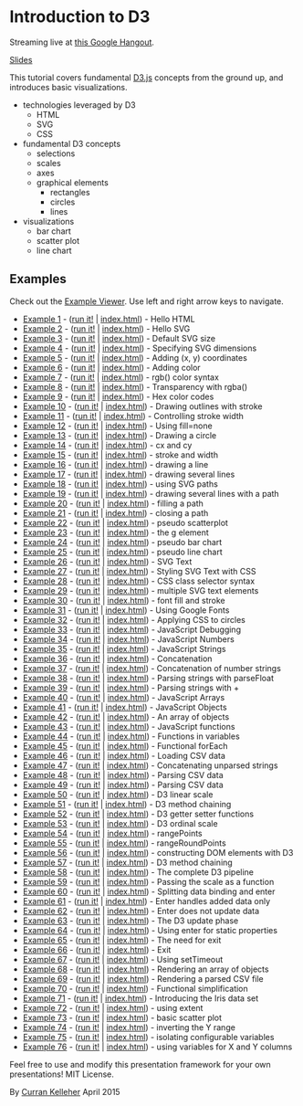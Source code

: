 # Introduction to D3

Streaming live at [this Google Hangout](https://plus.google.com/hangouts/_/g2adpgfm4tkrdvwq3qgcbanmfaa).

[Slides](https://docs.google.com/presentation/d/1QI8ztO-2baoW8SToaPTlSu24w8dvqvrEMD-xVpI3LmE/pub?start=false&loop=false&delayms=3000)

This tutorial covers fundamental [D3.js](http://d3js.org/) concepts from the ground up, and introduces basic visualizations.

 * technologies leveraged by D3
   * HTML
   * SVG
   * CSS
 * fundamental D3 concepts
   * selections
   * scales
   * axes
   * graphical elements
     * rectangles
     * circles
     * lines
 * visualizations
   * bar chart
   * scatter plot
   * line chart

## Examples

Check out the [Example Viewer](http://curran.github.io/screencasts/introToD3/examples/viewer/#/). Use left and right arrow keys to navigate.

 * [Example 1](https://github.com/curran/screencasts/tree/gh-pages/introToD3/examples/code/snapshot01) - ([run it!](http://curran.github.io/screencasts/introToD3/examples/code/snapshot01) | [index.html](https://github.com/curran/screencasts/tree/gh-pages/introToD3/examples/code/snapshot01/index.html)) - Hello HTML
 * [Example 2](https://github.com/curran/screencasts/tree/gh-pages/introToD3/examples/code/snapshot02) - ([run it!](http://curran.github.io/screencasts/introToD3/examples/code/snapshot02) | [index.html](https://github.com/curran/screencasts/tree/gh-pages/introToD3/examples/code/snapshot02/index.html)) - Hello SVG
 * [Example 3](https://github.com/curran/screencasts/tree/gh-pages/introToD3/examples/code/snapshot03) - ([run it!](http://curran.github.io/screencasts/introToD3/examples/code/snapshot03) | [index.html](https://github.com/curran/screencasts/tree/gh-pages/introToD3/examples/code/snapshot03/index.html)) - Default SVG size
 * [Example 4](https://github.com/curran/screencasts/tree/gh-pages/introToD3/examples/code/snapshot04) - ([run it!](http://curran.github.io/screencasts/introToD3/examples/code/snapshot04) | [index.html](https://github.com/curran/screencasts/tree/gh-pages/introToD3/examples/code/snapshot04/index.html)) - Specifying SVG dimensions
 * [Example 5](https://github.com/curran/screencasts/tree/gh-pages/introToD3/examples/code/snapshot05) - ([run it!](http://curran.github.io/screencasts/introToD3/examples/code/snapshot05) | [index.html](https://github.com/curran/screencasts/tree/gh-pages/introToD3/examples/code/snapshot05/index.html)) - Adding (x, y) coordinates
 * [Example 6](https://github.com/curran/screencasts/tree/gh-pages/introToD3/examples/code/snapshot06) - ([run it!](http://curran.github.io/screencasts/introToD3/examples/code/snapshot06) | [index.html](https://github.com/curran/screencasts/tree/gh-pages/introToD3/examples/code/snapshot06/index.html)) - Adding color
 * [Example 7](https://github.com/curran/screencasts/tree/gh-pages/introToD3/examples/code/snapshot07) - ([run it!](http://curran.github.io/screencasts/introToD3/examples/code/snapshot07) | [index.html](https://github.com/curran/screencasts/tree/gh-pages/introToD3/examples/code/snapshot07/index.html)) - rgb() color syntax
 * [Example 8](https://github.com/curran/screencasts/tree/gh-pages/introToD3/examples/code/snapshot08) - ([run it!](http://curran.github.io/screencasts/introToD3/examples/code/snapshot08) | [index.html](https://github.com/curran/screencasts/tree/gh-pages/introToD3/examples/code/snapshot08/index.html)) - Transparency with rgba()
 * [Example 9](https://github.com/curran/screencasts/tree/gh-pages/introToD3/examples/code/snapshot09) - ([run it!](http://curran.github.io/screencasts/introToD3/examples/code/snapshot09) | [index.html](https://github.com/curran/screencasts/tree/gh-pages/introToD3/examples/code/snapshot09/index.html)) - Hex color codes
 * [Example 10](https://github.com/curran/screencasts/tree/gh-pages/introToD3/examples/code/snapshot10) - ([run it!](http://curran.github.io/screencasts/introToD3/examples/code/snapshot10) | [index.html](https://github.com/curran/screencasts/tree/gh-pages/introToD3/examples/code/snapshot10/index.html)) - Drawing outlines with stroke
 * [Example 11](https://github.com/curran/screencasts/tree/gh-pages/introToD3/examples/code/snapshot11) - ([run it!](http://curran.github.io/screencasts/introToD3/examples/code/snapshot11) | [index.html](https://github.com/curran/screencasts/tree/gh-pages/introToD3/examples/code/snapshot11/index.html)) - Controlling stroke width
 * [Example 12](https://github.com/curran/screencasts/tree/gh-pages/introToD3/examples/code/snapshot12) - ([run it!](http://curran.github.io/screencasts/introToD3/examples/code/snapshot12) | [index.html](https://github.com/curran/screencasts/tree/gh-pages/introToD3/examples/code/snapshot12/index.html)) - Using fill=none
 * [Example 13](https://github.com/curran/screencasts/tree/gh-pages/introToD3/examples/code/snapshot13) - ([run it!](http://curran.github.io/screencasts/introToD3/examples/code/snapshot13) | [index.html](https://github.com/curran/screencasts/tree/gh-pages/introToD3/examples/code/snapshot13/index.html)) - Drawing a circle
 * [Example 14](https://github.com/curran/screencasts/tree/gh-pages/introToD3/examples/code/snapshot14) - ([run it!](http://curran.github.io/screencasts/introToD3/examples/code/snapshot14) | [index.html](https://github.com/curran/screencasts/tree/gh-pages/introToD3/examples/code/snapshot14/index.html)) - cx and cy
 * [Example 15](https://github.com/curran/screencasts/tree/gh-pages/introToD3/examples/code/snapshot15) - ([run it!](http://curran.github.io/screencasts/introToD3/examples/code/snapshot15) | [index.html](https://github.com/curran/screencasts/tree/gh-pages/introToD3/examples/code/snapshot15/index.html)) - stroke and width
 * [Example 16](https://github.com/curran/screencasts/tree/gh-pages/introToD3/examples/code/snapshot16) - ([run it!](http://curran.github.io/screencasts/introToD3/examples/code/snapshot16) | [index.html](https://github.com/curran/screencasts/tree/gh-pages/introToD3/examples/code/snapshot16/index.html)) - drawing a line
 * [Example 17](https://github.com/curran/screencasts/tree/gh-pages/introToD3/examples/code/snapshot17) - ([run it!](http://curran.github.io/screencasts/introToD3/examples/code/snapshot17) | [index.html](https://github.com/curran/screencasts/tree/gh-pages/introToD3/examples/code/snapshot17/index.html)) - drawing several lines
 * [Example 18](https://github.com/curran/screencasts/tree/gh-pages/introToD3/examples/code/snapshot18) - ([run it!](http://curran.github.io/screencasts/introToD3/examples/code/snapshot18) | [index.html](https://github.com/curran/screencasts/tree/gh-pages/introToD3/examples/code/snapshot18/index.html)) - using SVG paths
 * [Example 19](https://github.com/curran/screencasts/tree/gh-pages/introToD3/examples/code/snapshot19) - ([run it!](http://curran.github.io/screencasts/introToD3/examples/code/snapshot19) | [index.html](https://github.com/curran/screencasts/tree/gh-pages/introToD3/examples/code/snapshot19/index.html)) - drawing several lines with a path
 * [Example 20](https://github.com/curran/screencasts/tree/gh-pages/introToD3/examples/code/snapshot20) - ([run it!](http://curran.github.io/screencasts/introToD3/examples/code/snapshot20) | [index.html](https://github.com/curran/screencasts/tree/gh-pages/introToD3/examples/code/snapshot20/index.html)) - filling a path
 * [Example 21](https://github.com/curran/screencasts/tree/gh-pages/introToD3/examples/code/snapshot21) - ([run it!](http://curran.github.io/screencasts/introToD3/examples/code/snapshot21) | [index.html](https://github.com/curran/screencasts/tree/gh-pages/introToD3/examples/code/snapshot21/index.html)) - closing a path
 * [Example 22](https://github.com/curran/screencasts/tree/gh-pages/introToD3/examples/code/snapshot22) - ([run it!](http://curran.github.io/screencasts/introToD3/examples/code/snapshot22) | [index.html](https://github.com/curran/screencasts/tree/gh-pages/introToD3/examples/code/snapshot22/index.html)) - pseudo scatterplot
 * [Example 23](https://github.com/curran/screencasts/tree/gh-pages/introToD3/examples/code/snapshot23) - ([run it!](http://curran.github.io/screencasts/introToD3/examples/code/snapshot23) | [index.html](https://github.com/curran/screencasts/tree/gh-pages/introToD3/examples/code/snapshot23/index.html)) - the g element
 * [Example 24](https://github.com/curran/screencasts/tree/gh-pages/introToD3/examples/code/snapshot24) - ([run it!](http://curran.github.io/screencasts/introToD3/examples/code/snapshot24) | [index.html](https://github.com/curran/screencasts/tree/gh-pages/introToD3/examples/code/snapshot24/index.html)) - pseudo bar chart
 * [Example 25](https://github.com/curran/screencasts/tree/gh-pages/introToD3/examples/code/snapshot25) - ([run it!](http://curran.github.io/screencasts/introToD3/examples/code/snapshot25) | [index.html](https://github.com/curran/screencasts/tree/gh-pages/introToD3/examples/code/snapshot25/index.html)) - pseudo line chart
 * [Example 26](https://github.com/curran/screencasts/tree/gh-pages/introToD3/examples/code/snapshot26) - ([run it!](http://curran.github.io/screencasts/introToD3/examples/code/snapshot26) | [index.html](https://github.com/curran/screencasts/tree/gh-pages/introToD3/examples/code/snapshot26/index.html)) - SVG Text
 * [Example 27](https://github.com/curran/screencasts/tree/gh-pages/introToD3/examples/code/snapshot27) - ([run it!](http://curran.github.io/screencasts/introToD3/examples/code/snapshot27) | [index.html](https://github.com/curran/screencasts/tree/gh-pages/introToD3/examples/code/snapshot27/index.html)) - Styling SVG Text with CSS
 * [Example 28](https://github.com/curran/screencasts/tree/gh-pages/introToD3/examples/code/snapshot28) - ([run it!](http://curran.github.io/screencasts/introToD3/examples/code/snapshot28) | [index.html](https://github.com/curran/screencasts/tree/gh-pages/introToD3/examples/code/snapshot28/index.html)) - CSS class selector syntax
 * [Example 29](https://github.com/curran/screencasts/tree/gh-pages/introToD3/examples/code/snapshot29) - ([run it!](http://curran.github.io/screencasts/introToD3/examples/code/snapshot29) | [index.html](https://github.com/curran/screencasts/tree/gh-pages/introToD3/examples/code/snapshot29/index.html)) - multiple SVG text elements
 * [Example 30](https://github.com/curran/screencasts/tree/gh-pages/introToD3/examples/code/snapshot30) - ([run it!](http://curran.github.io/screencasts/introToD3/examples/code/snapshot30) | [index.html](https://github.com/curran/screencasts/tree/gh-pages/introToD3/examples/code/snapshot30/index.html)) - font fill and stroke
 * [Example 31](https://github.com/curran/screencasts/tree/gh-pages/introToD3/examples/code/snapshot31) - ([run it!](http://curran.github.io/screencasts/introToD3/examples/code/snapshot31) | [index.html](https://github.com/curran/screencasts/tree/gh-pages/introToD3/examples/code/snapshot31/index.html)) - Using Google Fonts
 * [Example 32](https://github.com/curran/screencasts/tree/gh-pages/introToD3/examples/code/snapshot32) - ([run it!](http://curran.github.io/screencasts/introToD3/examples/code/snapshot32) | [index.html](https://github.com/curran/screencasts/tree/gh-pages/introToD3/examples/code/snapshot32/index.html)) - Applying CSS to circles
 * [Example 33](https://github.com/curran/screencasts/tree/gh-pages/introToD3/examples/code/snapshot33) - ([run it!](http://curran.github.io/screencasts/introToD3/examples/code/snapshot33) | [index.html](https://github.com/curran/screencasts/tree/gh-pages/introToD3/examples/code/snapshot33/index.html)) - JavaScript Debugging
 * [Example 34](https://github.com/curran/screencasts/tree/gh-pages/introToD3/examples/code/snapshot34) - ([run it!](http://curran.github.io/screencasts/introToD3/examples/code/snapshot34) | [index.html](https://github.com/curran/screencasts/tree/gh-pages/introToD3/examples/code/snapshot34/index.html)) - JavaScript Numbers
 * [Example 35](https://github.com/curran/screencasts/tree/gh-pages/introToD3/examples/code/snapshot35) - ([run it!](http://curran.github.io/screencasts/introToD3/examples/code/snapshot35) | [index.html](https://github.com/curran/screencasts/tree/gh-pages/introToD3/examples/code/snapshot35/index.html)) - JavaScript Strings
 * [Example 36](https://github.com/curran/screencasts/tree/gh-pages/introToD3/examples/code/snapshot36) - ([run it!](http://curran.github.io/screencasts/introToD3/examples/code/snapshot36) | [index.html](https://github.com/curran/screencasts/tree/gh-pages/introToD3/examples/code/snapshot36/index.html)) - Concatenation
 * [Example 37](https://github.com/curran/screencasts/tree/gh-pages/introToD3/examples/code/snapshot37) - ([run it!](http://curran.github.io/screencasts/introToD3/examples/code/snapshot37) | [index.html](https://github.com/curran/screencasts/tree/gh-pages/introToD3/examples/code/snapshot37/index.html)) - Concatenation of number strings
 * [Example 38](https://github.com/curran/screencasts/tree/gh-pages/introToD3/examples/code/snapshot38) - ([run it!](http://curran.github.io/screencasts/introToD3/examples/code/snapshot38) | [index.html](https://github.com/curran/screencasts/tree/gh-pages/introToD3/examples/code/snapshot38/index.html)) - Parsing strings with parseFloat
 * [Example 39](https://github.com/curran/screencasts/tree/gh-pages/introToD3/examples/code/snapshot39) - ([run it!](http://curran.github.io/screencasts/introToD3/examples/code/snapshot39) | [index.html](https://github.com/curran/screencasts/tree/gh-pages/introToD3/examples/code/snapshot39/index.html)) - Parsing strings with +
 * [Example 40](https://github.com/curran/screencasts/tree/gh-pages/introToD3/examples/code/snapshot40) - ([run it!](http://curran.github.io/screencasts/introToD3/examples/code/snapshot40) | [index.html](https://github.com/curran/screencasts/tree/gh-pages/introToD3/examples/code/snapshot40/index.html)) - JavaScript Arrays
 * [Example 41](https://github.com/curran/screencasts/tree/gh-pages/introToD3/examples/code/snapshot41) - ([run it!](http://curran.github.io/screencasts/introToD3/examples/code/snapshot41) | [index.html](https://github.com/curran/screencasts/tree/gh-pages/introToD3/examples/code/snapshot41/index.html)) - JavaScript Objects
 * [Example 42](https://github.com/curran/screencasts/tree/gh-pages/introToD3/examples/code/snapshot42) - ([run it!](http://curran.github.io/screencasts/introToD3/examples/code/snapshot42) | [index.html](https://github.com/curran/screencasts/tree/gh-pages/introToD3/examples/code/snapshot42/index.html)) - An array of objects
 * [Example 43](https://github.com/curran/screencasts/tree/gh-pages/introToD3/examples/code/snapshot43) - ([run it!](http://curran.github.io/screencasts/introToD3/examples/code/snapshot43) | [index.html](https://github.com/curran/screencasts/tree/gh-pages/introToD3/examples/code/snapshot43/index.html)) - JavaScript functions
 * [Example 44](https://github.com/curran/screencasts/tree/gh-pages/introToD3/examples/code/snapshot44) - ([run it!](http://curran.github.io/screencasts/introToD3/examples/code/snapshot44) | [index.html](https://github.com/curran/screencasts/tree/gh-pages/introToD3/examples/code/snapshot44/index.html)) - Functions in variables
 * [Example 45](https://github.com/curran/screencasts/tree/gh-pages/introToD3/examples/code/snapshot45) - ([run it!](http://curran.github.io/screencasts/introToD3/examples/code/snapshot45) | [index.html](https://github.com/curran/screencasts/tree/gh-pages/introToD3/examples/code/snapshot45/index.html)) - Functional forEach
 * [Example 46](https://github.com/curran/screencasts/tree/gh-pages/introToD3/examples/code/snapshot46) - ([run it!](http://curran.github.io/screencasts/introToD3/examples/code/snapshot46) | [index.html](https://github.com/curran/screencasts/tree/gh-pages/introToD3/examples/code/snapshot46/index.html)) - Loading CSV data
 * [Example 47](https://github.com/curran/screencasts/tree/gh-pages/introToD3/examples/code/snapshot47) - ([run it!](http://curran.github.io/screencasts/introToD3/examples/code/snapshot47) | [index.html](https://github.com/curran/screencasts/tree/gh-pages/introToD3/examples/code/snapshot47/index.html)) - Concatenating unparsed strings
 * [Example 48](https://github.com/curran/screencasts/tree/gh-pages/introToD3/examples/code/snapshot48) - ([run it!](http://curran.github.io/screencasts/introToD3/examples/code/snapshot48) | [index.html](https://github.com/curran/screencasts/tree/gh-pages/introToD3/examples/code/snapshot48/index.html)) - Parsing CSV data
 * [Example 49](https://github.com/curran/screencasts/tree/gh-pages/introToD3/examples/code/snapshot49) - ([run it!](http://curran.github.io/screencasts/introToD3/examples/code/snapshot49) | [index.html](https://github.com/curran/screencasts/tree/gh-pages/introToD3/examples/code/snapshot49/index.html)) - Parsing CSV data
 * [Example 50](https://github.com/curran/screencasts/tree/gh-pages/introToD3/examples/code/snapshot50) - ([run it!](http://curran.github.io/screencasts/introToD3/examples/code/snapshot50) | [index.html](https://github.com/curran/screencasts/tree/gh-pages/introToD3/examples/code/snapshot50/index.html)) - D3 linear scale
 * [Example 51](https://github.com/curran/screencasts/tree/gh-pages/introToD3/examples/code/snapshot51) - ([run it!](http://curran.github.io/screencasts/introToD3/examples/code/snapshot51) | [index.html](https://github.com/curran/screencasts/tree/gh-pages/introToD3/examples/code/snapshot51/index.html)) - D3 method chaining
 * [Example 52](https://github.com/curran/screencasts/tree/gh-pages/introToD3/examples/code/snapshot52) - ([run it!](http://curran.github.io/screencasts/introToD3/examples/code/snapshot52) | [index.html](https://github.com/curran/screencasts/tree/gh-pages/introToD3/examples/code/snapshot52/index.html)) - D3 getter setter functions
 * [Example 53](https://github.com/curran/screencasts/tree/gh-pages/introToD3/examples/code/snapshot53) - ([run it!](http://curran.github.io/screencasts/introToD3/examples/code/snapshot53) | [index.html](https://github.com/curran/screencasts/tree/gh-pages/introToD3/examples/code/snapshot53/index.html)) - D3 ordinal scale
 * [Example 54](https://github.com/curran/screencasts/tree/gh-pages/introToD3/examples/code/snapshot54) - ([run it!](http://curran.github.io/screencasts/introToD3/examples/code/snapshot54) | [index.html](https://github.com/curran/screencasts/tree/gh-pages/introToD3/examples/code/snapshot54/index.html)) - rangePoints
 * [Example 55](https://github.com/curran/screencasts/tree/gh-pages/introToD3/examples/code/snapshot55) - ([run it!](http://curran.github.io/screencasts/introToD3/examples/code/snapshot55) | [index.html](https://github.com/curran/screencasts/tree/gh-pages/introToD3/examples/code/snapshot55/index.html)) - rangeRoundPoints
 * [Example 56](https://github.com/curran/screencasts/tree/gh-pages/introToD3/examples/code/snapshot56) - ([run it!](http://curran.github.io/screencasts/introToD3/examples/code/snapshot56) | [index.html](https://github.com/curran/screencasts/tree/gh-pages/introToD3/examples/code/snapshot56/index.html)) - constructing DOM elements with D3
 * [Example 57](https://github.com/curran/screencasts/tree/gh-pages/introToD3/examples/code/snapshot57) - ([run it!](http://curran.github.io/screencasts/introToD3/examples/code/snapshot57) | [index.html](https://github.com/curran/screencasts/tree/gh-pages/introToD3/examples/code/snapshot57/index.html)) - D3 method chaining
 * [Example 58](https://github.com/curran/screencasts/tree/gh-pages/introToD3/examples/code/snapshot58) - ([run it!](http://curran.github.io/screencasts/introToD3/examples/code/snapshot58) | [index.html](https://github.com/curran/screencasts/tree/gh-pages/introToD3/examples/code/snapshot58/index.html)) - The complete D3 pipeline
 * [Example 59](https://github.com/curran/screencasts/tree/gh-pages/introToD3/examples/code/snapshot59) - ([run it!](http://curran.github.io/screencasts/introToD3/examples/code/snapshot59) | [index.html](https://github.com/curran/screencasts/tree/gh-pages/introToD3/examples/code/snapshot59/index.html)) - Passing the scale as a function
 * [Example 60](https://github.com/curran/screencasts/tree/gh-pages/introToD3/examples/code/snapshot60) - ([run it!](http://curran.github.io/screencasts/introToD3/examples/code/snapshot60) | [index.html](https://github.com/curran/screencasts/tree/gh-pages/introToD3/examples/code/snapshot60/index.html)) - Splitting data binding and enter
 * [Example 61](https://github.com/curran/screencasts/tree/gh-pages/introToD3/examples/code/snapshot61) - ([run it!](http://curran.github.io/screencasts/introToD3/examples/code/snapshot61) | [index.html](https://github.com/curran/screencasts/tree/gh-pages/introToD3/examples/code/snapshot61/index.html)) - Enter handles added data only
 * [Example 62](https://github.com/curran/screencasts/tree/gh-pages/introToD3/examples/code/snapshot62) - ([run it!](http://curran.github.io/screencasts/introToD3/examples/code/snapshot62) | [index.html](https://github.com/curran/screencasts/tree/gh-pages/introToD3/examples/code/snapshot62/index.html)) - Enter does not update data
 * [Example 63](https://github.com/curran/screencasts/tree/gh-pages/introToD3/examples/code/snapshot63) - ([run it!](http://curran.github.io/screencasts/introToD3/examples/code/snapshot63) | [index.html](https://github.com/curran/screencasts/tree/gh-pages/introToD3/examples/code/snapshot63/index.html)) - The D3 update phase
 * [Example 64](https://github.com/curran/screencasts/tree/gh-pages/introToD3/examples/code/snapshot64) - ([run it!](http://curran.github.io/screencasts/introToD3/examples/code/snapshot64) | [index.html](https://github.com/curran/screencasts/tree/gh-pages/introToD3/examples/code/snapshot64/index.html)) - Using enter for static properties
 * [Example 65](https://github.com/curran/screencasts/tree/gh-pages/introToD3/examples/code/snapshot65) - ([run it!](http://curran.github.io/screencasts/introToD3/examples/code/snapshot65) | [index.html](https://github.com/curran/screencasts/tree/gh-pages/introToD3/examples/code/snapshot65/index.html)) - The need for exit
 * [Example 66](https://github.com/curran/screencasts/tree/gh-pages/introToD3/examples/code/snapshot66) - ([run it!](http://curran.github.io/screencasts/introToD3/examples/code/snapshot66) | [index.html](https://github.com/curran/screencasts/tree/gh-pages/introToD3/examples/code/snapshot66/index.html)) - Exit
 * [Example 67](https://github.com/curran/screencasts/tree/gh-pages/introToD3/examples/code/snapshot67) - ([run it!](http://curran.github.io/screencasts/introToD3/examples/code/snapshot67) | [index.html](https://github.com/curran/screencasts/tree/gh-pages/introToD3/examples/code/snapshot67/index.html)) - Using setTimeout
 * [Example 68](https://github.com/curran/screencasts/tree/gh-pages/introToD3/examples/code/snapshot68) - ([run it!](http://curran.github.io/screencasts/introToD3/examples/code/snapshot68) | [index.html](https://github.com/curran/screencasts/tree/gh-pages/introToD3/examples/code/snapshot68/index.html)) - Rendering an array of objects
 * [Example 69](https://github.com/curran/screencasts/tree/gh-pages/introToD3/examples/code/snapshot69) - ([run it!](http://curran.github.io/screencasts/introToD3/examples/code/snapshot69) | [index.html](https://github.com/curran/screencasts/tree/gh-pages/introToD3/examples/code/snapshot69/index.html)) - Rendering a parsed CSV file
 * [Example 70](https://github.com/curran/screencasts/tree/gh-pages/introToD3/examples/code/snapshot70) - ([run it!](http://curran.github.io/screencasts/introToD3/examples/code/snapshot70) | [index.html](https://github.com/curran/screencasts/tree/gh-pages/introToD3/examples/code/snapshot70/index.html)) - Functional simplification
 * [Example 71](https://github.com/curran/screencasts/tree/gh-pages/introToD3/examples/code/snapshot71) - ([run it!](http://curran.github.io/screencasts/introToD3/examples/code/snapshot71) | [index.html](https://github.com/curran/screencasts/tree/gh-pages/introToD3/examples/code/snapshot71/index.html)) - Introducing the Iris data set
 * [Example 72](https://github.com/curran/screencasts/tree/gh-pages/introToD3/examples/code/snapshot72) - ([run it!](http://curran.github.io/screencasts/introToD3/examples/code/snapshot72) | [index.html](https://github.com/curran/screencasts/tree/gh-pages/introToD3/examples/code/snapshot72/index.html)) - using extent
 * [Example 73](https://github.com/curran/screencasts/tree/gh-pages/introToD3/examples/code/snapshot73) - ([run it!](http://curran.github.io/screencasts/introToD3/examples/code/snapshot73) | [index.html](https://github.com/curran/screencasts/tree/gh-pages/introToD3/examples/code/snapshot73/index.html)) - basic scatter plot
 * [Example 74](https://github.com/curran/screencasts/tree/gh-pages/introToD3/examples/code/snapshot74) - ([run it!](http://curran.github.io/screencasts/introToD3/examples/code/snapshot74) | [index.html](https://github.com/curran/screencasts/tree/gh-pages/introToD3/examples/code/snapshot74/index.html)) - inverting the Y range
 * [Example 75](https://github.com/curran/screencasts/tree/gh-pages/introToD3/examples/code/snapshot75) - ([run it!](http://curran.github.io/screencasts/introToD3/examples/code/snapshot75) | [index.html](https://github.com/curran/screencasts/tree/gh-pages/introToD3/examples/code/snapshot75/index.html)) - isolating configurable variables
 * [Example 76](https://github.com/curran/screencasts/tree/gh-pages/introToD3/examples/code/snapshot76) - ([run it!](http://curran.github.io/screencasts/introToD3/examples/code/snapshot76) | [index.html](https://github.com/curran/screencasts/tree/gh-pages/introToD3/examples/code/snapshot76/index.html)) - using variables for X and Y columns

Feel free to use and modify this presentation framework for your own presentations! MIT License.

By [Curran Kelleher](https://github.com/curran/portfolio) April 2015

